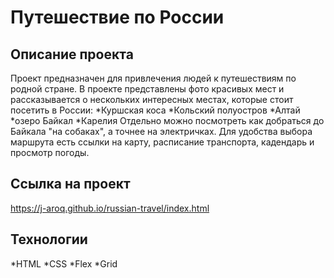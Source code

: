 # Путешествие по России

## Описание проекта
Проект предназначен для привлечения людей к путешествиям по родной стране. В проекте представлены фото красивых мест и рассказывается о нескольких интересных местах, которые стоит посетить в России:
*Куршская коса
*Кольский полуостров
*Алтай
*озеро Байкал
*Карелия
Отдельно можно посмотреть как добраться до Байкала "на собаках", а точнее на электричках.
Для удобства выбора маршрута есть ссылки на карту, расписание транспорта, кадендарь и просмотр погоды.

## Ссылка на проект
https://j-aroq.github.io/russian-travel/index.html

## Технологии
*HTML
*CSS
*Flex
*Grid


